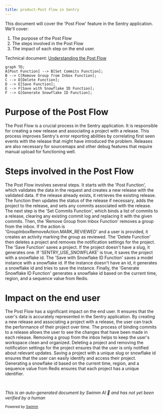 ```yaml
---
title: product-Post Flow in Sentry
---
```

This document will cover the 'Post Flow' feature in the Sentry application. We'll cover:

1. The purpose of the Post Flow
2. The steps involved in the Post Flow
3. The impact of each step on the end user.

Technical document: <SwmLink doc-title="Understanding the Post Flow">[Understanding the Post Flow](/.swm/understanding-the-post-flow.ruqc1gvn.sw.md)</SwmLink>

```mermaid
graph TD;
A[Post Function] --> B[Set Commits Function];
B --> C[Remove Group from Inbox Function];
C --> D[Delete Function];
D --> E[Save Function];
E --> F[Save with Snowflake ID Function];
F --> G[Generate Snowflake ID Function];
```

# Purpose of the Post Flow

The Post Flow is a crucial process in the Sentry application. It is responsible for creating a new release and associating a project with a release. This process improves Sentry's error reporting abilities by correlating first seen events with the release that might have introduced the problem. Releases are also necessary for sourcemaps and other debug features that require manual upload for functioning well.

# Steps involved in the Post Flow

The Post Flow involves several steps. It starts with the 'Post Function', which validates the data in the request and creates a new release with the validated data. If the release already exists, it retrieves the existing release. The function then updates the status of the release if necessary, adds the project to the release, and sets any commits associated with the release. The next step is the 'Set Commits Function', which binds a list of commits to a release, clearing any existing commit log and replacing it with the given commits. Then, the 'Remove Group from Inbox Function' removes a group from the inbox. If the action is 'GroupInboxRemoveAction.MARK_REVIEWED' and a user is provided, it creates an activity marking the group as reviewed. The 'Delete Function' then deletes a project and removes the notification settings for the project. The 'Save Function' saves a project. If the project doesn't have a slug, it generates one. If 'SENTRY_USE_SNOWFLAKE' is true, it saves the project with a snowflake id. The 'Save with Snowflake ID Function' saves a model instance with a snowflake id. If the instance doesn't have an id, it generates a snowflake id and tries to save the instance. Finally, the 'Generate Snowflake ID Function' generates a snowflake id based on the current time, region, and a sequence value from Redis.

# Impact on the end user

The Post Flow has a significant impact on the end user. It ensures that the user's data is accurately represented in the Sentry application. By creating a new release and associating a project with a release, the user can track the performance of their project over time. The process of binding commits to a release allows the user to see the changes that have been made in each release. Removing a group from the inbox helps to keep the user's workspace clean and organized. Deleting a project and removing the notification settings for the project ensures that the user is only notified about relevant updates. Saving a project with a unique slug or snowflake id ensures that the user can easily identify and access their project. Generating a snowflake id based on the current time, region, and a sequence value from Redis ensures that each project has a unique identifier.

&nbsp;

*This is an auto-generated document by Swimm AI 🌊 and has not yet been verified by a human*

<SwmMeta version="3.0.0" repo-id="Z2l0aHViJTNBJTNBc2VudHJ5LWRlbW8lM0ElM0FTd2ltbS1EZW1v" repo-name="sentry-demo" doc-type="product-flows"><sup>Powered by [Swimm](/)</sup></SwmMeta>
